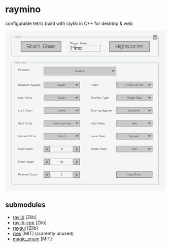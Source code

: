 # raymino

configurable tetris build with raylib in C++ for desktop & web

![Animated Picture](raymino.png)

## submodules

- [raylib](https://github.com/raysan5/raylib) [Zlib]
- [raylib-cpp](https://github.com/RobLoach/raylib-cpp) [Zlib]
- [raygui](https://github.com/raysan5/raygui) [Zlib]
- [rres](https://github.com/raysan5/rres) [MIT] (currently unused)
- [magic_enum](https://github.com/Neargye/magic_enum) [MIT]
